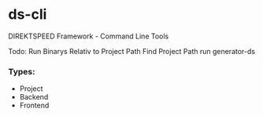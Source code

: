 # ds-cli
DIREKTSPEED Framework - Command Line Tools



Todo:
Run Binarys Relativ to Project Path
Find Project Path
run generator-ds

### Types:
- Project
- Backend
- Frontend
